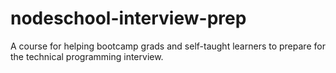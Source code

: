 # nodeschool-interview-prep
A course for helping bootcamp grads and self-taught learners to prepare for the technical programming interview.
